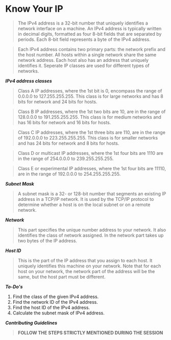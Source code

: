 # Know Your IP

> The IPv4 address is a 32-bit number that uniquely identifies a network interface on a machine. An IPv4 address is typically written in decimal digits, formatted as four 8-bit fields that are separated by periods. Each 8-bit field represents a byte of the IPv4 address.

> Each IPv4 address contains two primary parts: the network prefix and the host number. All hosts within a single network share the same network address. Each host also has an address that uniquely identifies it. Seperate IP classes are used for different types of networks.


*__IPv4 address classes__* 

> Class A IP addresses, where the 1st bit is 0, encompass the range of 0.0.0.0 to 127.255.255.255. This class is for large networks and has 8 bits for network and 24 bits for hosts.

> Class B IP addresses, where the 1st two bits are 10, are in the range of 128.0.0.0 to 191.255.255.255. This class is for medium networks and has 16 bits for network and 16 bits for hosts.

> Class C IP addresses, where the 1st three bits are 110, are in the range of 192.0.0.0 to 223.255.255.255. This class is for smaller networks and has 24 bits for network and 8 bits for hosts.

> Class D or multicast IP addresses, where the 1st four bits are 1110 are in the range of 254.0.0.0 to 239.255.255.255.

> Class E or experimental IP addresses, where the 1st four bits are 11110, are in the range of 192.0.0.0 to 254.255.255.255.

*__Subnet Mask__*

> A subnet mask is a 32- or 128-bit number that segments an existing IP address in a TCP/IP network. It is used by the TCP/IP protocol to determine whether a host is on the local subnet or on a remote network.

*__Network__* 

> This part specifies the unique number address to your network. It also identifies the class of network assigned. In the network part takes up two bytes of the IP address.

*__Host ID__* 

> This is the part of the IP address that you assign to each host. It uniquely identifies this machine on your network. Note that for each host on your network, the network part of the address will be the same, but the host part must be different.     

*__To-Do's__*

1. Find the class of the given IPv4 address.
2. Find the network ID of the IPv4 address.
3. Find the host ID of the IPv4 address.
4. Calculate the subnet mask of IPv4 address.
   
*__Contributing Guidelines__*

> **FOLLOW THE STEPS STRICTLY MENTIONED DURING THE SESSION**

